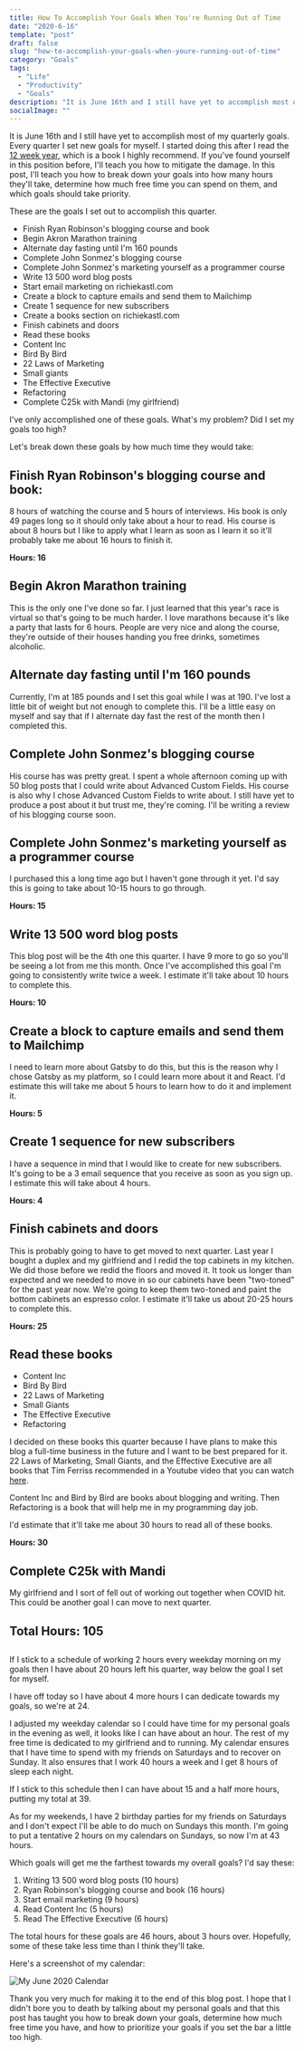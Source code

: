 ```yaml
---
title: How To Accomplish Your Goals When You're Running Out of Time
date: "2020-6-16"
template: "post"
draft: false
slug: "how-to-accomplish-your-goals-when-youre-running-out-of-time"
category: "Goals"
tags:
  - "Life"
  - "Productivity"
  - "Goals"
description: "It is June 16th and I still have yet to accomplish most of my quarterly goals. If you've found yourself in this position before, I'll teach you how I plan on getting out of this mess."
socialImage: ""
---
```


It is June 16th and I still have yet to accomplish most of my quarterly goals. Every quarter I set new goals for myself. I started doing this after I read the <a href="https://amzn.to/3fB1R9T" target="_blank">12 week year</a>, which is a book I highly recommend. If you've found yourself in this position before, I'll teach you how to mitigate the damage. In this post, I'll teach you how to break down your goals into how many hours they'll take, determine how much free time you can spend on them, and which goals should take priority.

These are the goals I set out to accomplish this quarter.

-   Finish Ryan Robinson's blogging course and book
-   Begin Akron Marathon training
-   Alternate day fasting until I'm 160 pounds
-   Complete John Sonmez's blogging course
-   Complete John Sonmez's marketing yourself as a programmer course
-   Write 13 500 word blog posts
-   Start email marketing on richiekastl.com
-   Create a block to capture emails and send them to Mailchimp
-   Create 1 sequence for new subscribers
-   Create a books section on richiekastl.com
-   Finish cabinets and doors
-   Read these books
-   Content Inc
-   Bird By Bird
-   22 Laws of Marketing
-   Small giants
-   The Effective Executive
-   Refactoring
-   Complete C25k with Mandi (my girlfriend)

I've only accomplished one of these goals. What's my problem? Did I set my goals too high?

Let's break down these goals by how much time they would take:

## **Finish Ryan Robinson's blogging course and book:**

8 hours of watching the course and 5 hours of interviews. His book is only 49 pages long so it should only take about a hour to read. His course is about 8 hours but I like to apply what I learn as soon as I learn it so it'll probably take me about 16 hours to finish it.

**Hours: 16**

## **Begin Akron Marathon training**

This is the only one I've done so far. I just learned that this year's race is virtual so that's going to be much harder. I love marathons because it's like a party that lasts for 6 hours. People are very nice and along the course, they're outside of their houses handing you free drinks, sometimes alcoholic.

## **Alternate day fasting until I'm 160 pounds**

Currently, I'm at 185 pounds and I set this goal while I was at 190. I've lost a little bit of weight but not enough to complete this. I'll be a little easy on myself and say that if I alternate day fast the rest of the month then I completed this.

## **Complete John Sonmez's blogging course**

His course has was pretty great. I spent a whole afternoon coming up with 50 blog posts that I could write about Advanced Custom Fields. His course is also why I chose Advanced Custom Fields to write about. I still have yet to produce a post about it but trust me, they're coming. I'll be writing a review of his blogging course soon.

## **Complete John Sonmez's marketing yourself as a programmer course**

I purchased this a long time ago but I haven't gone through it yet. I'd say this is going to take about 10-15 hours to go through.

**Hours: 15**

## **Write 13 500 word blog posts**

This blog post will be the 4th one this quarter. I have 9 more to go so you'll be seeing a lot from me this month. Once I've accomplished this goal I'm going to consistently write twice a week. I estimate it'll take about 10 hours to complete this.

**Hours: 10**

## **Create a block to capture emails and send them to Mailchimp**

I need to learn more about Gatsby to do this, but this is the reason why I chose Gatsby as my platform, so I could learn more about it and React. I'd estimate this will take me about 5 hours to learn how to do it and implement it.

**Hours: 5**

## **Create 1 sequence for new subscribers**

I have a sequence in mind that I would like to create for new subscribers. It's going to be a 3 email sequence that you receive as soon as you sign up. I estimate this will take about 4 hours.

**Hours: 4**

## **Finish cabinets and doors**

This is probably going to have to get moved to next quarter. Last year I bought a duplex and my girlfriend and I redid the top cabinets in my kitchen. We did those before we redid the floors and moved it. It took us longer than expected and we needed to move in so our cabinets have been "two-toned" for the past year now. We're going to keep them two-toned and paint the bottom cabinets an espresso color. I estimate it'll take us about 20-25 hours to complete this.

**Hours: 25**

## Read these books

-   Content Inc
-   Bird By Bird
-   22 Laws of Marketing
-   Small Giants
-   The Effective Executive
-   Refactoring

I decided on these books this quarter because I have plans to make this blog a full-time business in the future and I want to be best prepared for it. 22 Laws of Marketing, Small Giants, and the Effective Executive are all books that Tim Ferriss recommended in a Youtube video that you can watch <a href="https://www.youtube.com/watch?v=ymiBDged-eQ" target="_blank">here</a>.

Content Inc and Bird by Bird are books about blogging and writing. Then Refactoring is a book that will help me in my programming day job.

I'd estimate that it'll take me about 30 hours to read all of these books.

**Hours: 30**

## Complete C25k with Mandi

My girlfriend and I sort of fell out of working out together when COVID hit. This could be another goal I can move to next quarter.

## Total Hours: 105

## 

If I stick to a schedule of working 2 hours every weekday morning on my goals then I have about 20 hours left his quarter, way below the goal I set for myself.

I have off today so I have about 4 more hours I can dedicate towards my goals, so we're at 24.

I adjusted my weekday calendar so I could have time for my personal goals in the evening as well, it looks like I can have about an hour. The rest of my free time is dedicated to my girlfriend and to running. My calendar ensures that I have time to spend with my friends on Saturdays and to recover on Sunday. It also ensures that I work 40 hours a week and I get 8 hours of sleep each night.

If I stick to this schedule then I can have about 15 and a half more hours, putting my total at 39.

As for my weekends, I have 2 birthday parties for my friends on Saturdays and I don't expect I'll be able to do much on Sundays this month. I'm going to put a tentative 2 hours on my calendars on Sundays, so now I'm at 43 hours.

Which goals will get me the farthest towards my overall goals? I'd say these:

1.  Writing 13 500 word blog posts (10 hours)
2.  Ryan Robinson's blogging course and book (16 hours)
3.  Start email marketing (9 hours)
4.  Read Content Inc (5 hours)
5.  Read The Effective Executive (6 hours)

The total hours for these goals are 46 hours, about 3 hours over. Hopefully, some of these take less time than I think they'll take.

Here's a screenshot of my calendar:

![My June 2020 Calendar](/media/calendar-quarter-2-2020.png)

Thank you very much for making it to the end of this blog post. I hope that I didn't bore you to death by talking about my personal goals and that this post has taught you how to break down your goals, determine how much free time you have, and how to prioritize your goals if you set the bar a little too high.